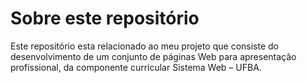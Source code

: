 # Sobre este repositório
Este repositório esta relacionado ao meu projeto que consiste do desenvolvimento de um conjunto de páginas Web para apresentação profissional, da componente curricular Sistema Web – UFBA. 
